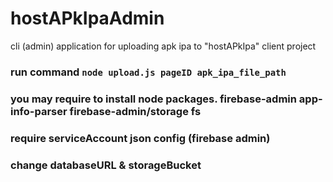 # hostAPkIpaAdmin
cli (admin) application for uploading apk ipa to  "hostAPkIpa" client project

### run  command `node upload.js pageID apk_ipa_file_path`
### you may require to install node packages. firebase-admin app-info-parser firebase-admin/storage fs
### require serviceAccount json config  (firebase admin)
### change databaseURL & storageBucket
